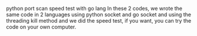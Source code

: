 python port scan speed test with go lang
In these 2 codes, we wrote the same code in 2 languages using python socket and go socket and using the threading kill method and we did the speed test, if you want, you can try the code on your own computer.
